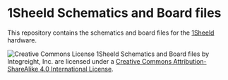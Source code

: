 # 1Sheeld Schematics and Board files
This repository contains the schematics and board files for the [1Sheeld](http://1sheeld.com) hardware.
 

![Creative Commons License](http://url/to/img.png)
1Sheeld Schematics and Board files by Integreight, Inc. are licensed under a [Creative Commons Attribution-ShareAlike 4.0 International License](http://creativecommons.org/licenses/by-sa/4.0/).